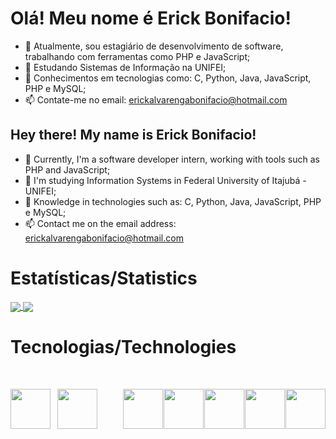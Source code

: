 # Olá! Meu nome é Erick Bonifacio!

- 🔭 Atualmente, sou estagiário de desenvolvimento de software, trabalhando com ferramentas como PHP e JavaScript;
- 🌱 Estudando Sistemas de Informação na UNIFEI;
- 📖 Conhecimentos em tecnologias como: C, Python, Java, JavaScript, PHP e MySQL;
- 📫 Contate-me no email: erickalvarengabonifacio@hotmail.com

## Hey there! My name is Erick Bonifacio!

- 🔭 Currently, I'm a software developer intern, working with tools such as PHP and JavaScript;
- 🌱 I'm studying Information Systems in Federal University of Itajubá - UNIFEI;
- 📖 Knowledge in technologies such as: C, Python, Java, JavaScript, PHP e MySQL;
- 📫 Contact me on the email address: erickalvarengabonifacio@hotmail.com

# Estatísticas/Statistics

<a href="https://github.com/Erick-Bonifacio">
  <img align="center" src="https://github-readme-stats.vercel.app/api/top-langs/?username=Erick-Bonifacio&theme=merko" />
</a>
<a href="https://github.com/Erick-Bonifacio">
  <img align="center" src="https://streak-stats.demolab.com/?user=Erick-Bonifacio&theme=merko" />
</a>


# Tecnologias/Technologies

<div style="display: flex; justify-content: space-between; margin-top: 50px;">
  <a href="https://github.com/Erick-Bonifacio">
    <img align="justify" height="64" width="64" src="https://cdn.simpleicons.org/python/3776ab.svg" style="margin-right: 10px;" />
  </a>
  <a href="https://github.com/Erick-Bonifacio">
    <img align="justify" height="64" width="64" src="https://cdn.simpleicons.org/c/A8B9cc.svg" style="margin-right: 40px;" />
  </a>
  <a href="https://github.com/Erick-Bonifacio">
    <img align="justify" height="64" width="64" src="https://cdn.simpleicons.org/mysql/4479a.svg" />
  </a>
   <a href="https://github.com/Erick-Bonifacio">
    <img align="justify" height="64" width="64" src="https://cdn.simpleicons.org/springboot" />
  </a>
  <a href="https://github.com/Erick-Bonifacio">
    <img align="justify" height="64" width="64" src="https://cdn.simpleicons.org/hibernate/59666C" />
  </a>
  <a href="https://github.com/Erick-Bonifacio">
    <img align="justify" height="64" width="64" src="https://cdn.simpleicons.org/mongodb" />
  </a>
  <a href="https://github.com/Erick-Bonifacio">
    <img align="justify" height="64" width="64" src="https://cdn.simpleicons.org/apache" />
  </a>
</div>
